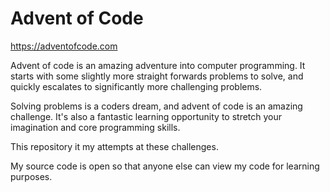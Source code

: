# Advent of Code

https://adventofcode.com

Advent of code is an amazing adventure into computer programming. It starts with some slightly more straight forwards problems to solve, and quickly escalates to significantly more challenging problems. 

Solving problems is a coders dream, and advent of code is an amazing challenge. It's also a fantastic learning opportunity to stretch your imagination and core programming skills.

This repository it my attempts at these challenges.

My source code is open so that anyone else can view my code for learning purposes. 
